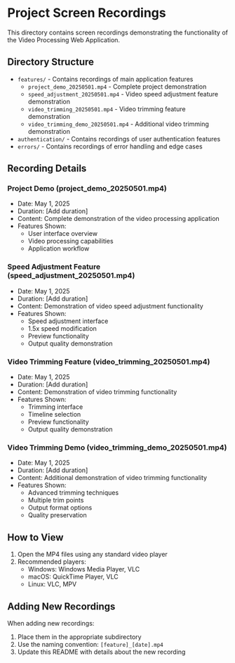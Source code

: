 # Project Screen Recordings

This directory contains screen recordings demonstrating the functionality of the Video Processing Web Application.

## Directory Structure

- `features/` - Contains recordings of main application features
  - `project_demo_20250501.mp4` - Complete project demonstration
  - `speed_adjustment_20250501.mp4` - Video speed adjustment feature demonstration
  - `video_trimming_20250501.mp4` - Video trimming feature demonstration
  - `video_trimming_demo_20250501.mp4` - Additional video trimming demonstration
- `authentication/` - Contains recordings of user authentication features
- `errors/` - Contains recordings of error handling and edge cases

## Recording Details

### Project Demo (project_demo_20250501.mp4)
- Date: May 1, 2025
- Duration: [Add duration]
- Content: Complete demonstration of the video processing application
- Features Shown:
  - User interface overview
  - Video processing capabilities
  - Application workflow

### Speed Adjustment Feature (speed_adjustment_20250501.mp4)
- Date: May 1, 2025
- Duration: [Add duration]
- Content: Demonstration of video speed adjustment functionality
- Features Shown:
  - Speed adjustment interface
  - 1.5x speed modification
  - Preview functionality
  - Output quality demonstration

### Video Trimming Feature (video_trimming_20250501.mp4)
- Date: May 1, 2025
- Duration: [Add duration]
- Content: Demonstration of video trimming functionality
- Features Shown:
  - Trimming interface
  - Timeline selection
  - Preview functionality
  - Output quality demonstration

### Video Trimming Demo (video_trimming_demo_20250501.mp4)
- Date: May 1, 2025
- Duration: [Add duration]
- Content: Additional demonstration of video trimming functionality
- Features Shown:
  - Advanced trimming techniques
  - Multiple trim points
  - Output format options
  - Quality preservation

## How to View

1. Open the MP4 files using any standard video player
2. Recommended players:
   - Windows: Windows Media Player, VLC
   - macOS: QuickTime Player, VLC
   - Linux: VLC, MPV

## Adding New Recordings

When adding new recordings:
1. Place them in the appropriate subdirectory
2. Use the naming convention: `[feature]_[date].mp4`
3. Update this README with details about the new recording 